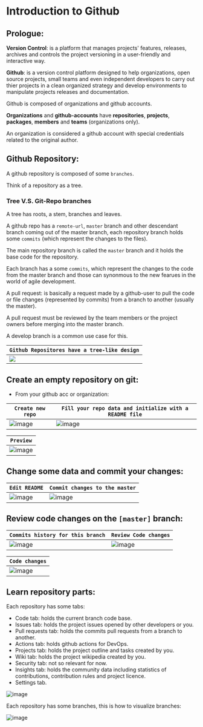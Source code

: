 # Introduction to Github

## Prologue:

**Version Control**: is a platform that manages projects' features, releases, archives and controls the project versioning in a user-friendly and interactive way.

**Github**: is a version control platform designed to help organizations, open source projects, small teams and even independent developers
to carry out thier projects in a clean organized strategy and develop environments to manipulate projects releases and documentation.

Github is composed of organizations and github accounts.

**Organizations** and **github-accounts** have **repositories**, **projects**, **packages**, **members** and **teams** (organizations only).

An organization is considered a github account with special credentials related to the original author.

## Github Repository:

A github repository is composed of some `branches`.

Think of a repository as a tree.

### Tree V.S. Git-Repo branches

A tree has roots, a stem, branches and leaves.

A github repo has a `remote-url`, `master` branch and other descendant branch coming out of the master branch, each repository branch holds some `commits` (which represent the changes to the files).

The main repository branch is called the `master` branch and it holds the base code for the repository.

Each branch has a some `commits`, which represent the changes to the code from the master branch and those can synonmous to the new fearues
in the world of agile development.

A pull request: is basically a request made by a github-user to pull the code or file changes (represented by commits) from a branch to another (usually the master).

A pull request must be reviewed by the team members or the project owners before merging into the master branch.

A develop branch is a common use case for this.

| `Github Repositores have a tree-like design` |
|-------------------------------------------|
| ![](https://github.com/Google-Developers-Sohag/Github-Training-Course/blob/github-intro/introduction-to-github/git-repos.png) |

## Create an empty repository on git:

- From your github acc or organization: 

| `Create new repo` | `Fill your repo data and initialize with a README file` |
|-------------------|---------------------------------------------------------|
| ![image](https://user-images.githubusercontent.com/60224159/199716852-34a17f73-3079-480c-aa6d-362de480531f.png) | ![image](https://user-images.githubusercontent.com/60224159/199718348-2bf2eac6-22c1-4d75-b935-bddb8aae0b77.png) | 

| `Preview` |
|-----------|
| ![image](https://user-images.githubusercontent.com/60224159/199719220-0785c661-4e6e-4d39-a58f-e8a85ca3212b.png) |

## Change some data and commit your changes: 
| `Edit README` | `Commit changes to the master` | 
|---------------|--------------------------------|
| ![image](https://user-images.githubusercontent.com/60224159/199719638-2552cd6f-1d1c-4912-b2c6-c923515b6c8e.png) | ![image](https://user-images.githubusercontent.com/60224159/199719999-8aba0053-6932-48f8-9ef1-15c7f2f0d018.png) |

## Review code changes on the `[master]` branch:

| `Commits history for this branch` | `Review Code changes` |
|----------------------------------|------------------------|
| ![image](https://user-images.githubusercontent.com/60224159/199720479-7b31412e-40ea-4f6c-a715-507f1949628f.png) | ![image](https://user-images.githubusercontent.com/60224159/199720613-017bff6e-2b31-420e-b967-8f63776b2e47.png) | 

| `Code changes` | 
|----------------|
| ![image](https://user-images.githubusercontent.com/60224159/199720964-d128ec66-c1e1-4655-8cd7-f06f0ffde5bb.png) |

## Learn repository parts: 

Each repository has some tabs: 
- Code tab: holds the current branch code base.
- Issues tab: holds the project issues opened by other developers or you.
- Pull requests tab: holds the commits pull requests from a branch to another.
- Actions tab: holds github actions for DevOps.
- Projects tab: holds the project outline and tasks created by you.
- Wiki tab: holds the project wikipedia created by you.
- Security tab: not so relevant for now.
- Insights tab: holds the community data including statistics of contributions, contribution rules and project licence.
- Settings tab.

![image](https://user-images.githubusercontent.com/60224159/199722000-32ad209d-feae-41a6-a7d9-05f340ffc5a9.png)

Each repository has some branches, this is how to visualize branches: 

![image](https://user-images.githubusercontent.com/60224159/199722357-ea39c362-1e7a-472b-906f-280e32ff26fa.png)



